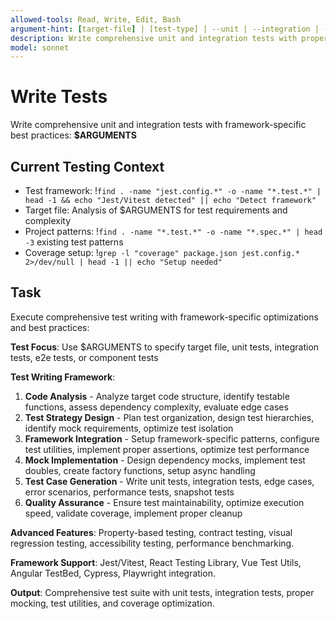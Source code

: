 ```yaml
---
allowed-tools: Read, Write, Edit, Bash
argument-hint: [target-file] | [test-type] | --unit | --integration | --e2e | --component
description: Write comprehensive unit and integration tests with proper mocking and coverage
model: sonnet
---
```


# Write Tests

Write comprehensive unit and integration tests with framework-specific best practices: **$ARGUMENTS**

## Current Testing Context

- Test framework: !`find . -name "jest.config.*" -o -name "*.test.*" | head -1 && echo "Jest/Vitest detected" || echo "Detect framework"`
- Target file: Analysis of $ARGUMENTS for test requirements and complexity
- Project patterns: !`find . -name "*.test.*" -o -name "*.spec.*" | head -3` existing test patterns
- Coverage setup: !`grep -l "coverage" package.json jest.config.* 2>/dev/null | head -1 || echo "Setup needed"`

## Task

Execute comprehensive test writing with framework-specific optimizations and best practices:

**Test Focus**: Use $ARGUMENTS to specify target file, unit tests, integration tests, e2e tests, or component tests

**Test Writing Framework**:

1. **Code Analysis** - Analyze target code structure, identify testable functions, assess dependency complexity, evaluate edge cases
2. **Test Strategy Design** - Plan test organization, design test hierarchies, identify mock requirements, optimize test isolation
3. **Framework Integration** - Setup framework-specific patterns, configure test utilities, implement proper assertions, optimize test performance
4. **Mock Implementation** - Design dependency mocks, implement test doubles, create factory functions, setup async handling
5. **Test Case Generation** - Write unit tests, integration tests, edge cases, error scenarios, performance tests, snapshot tests
6. **Quality Assurance** - Ensure test maintainability, optimize execution speed, validate coverage, implement proper cleanup

**Advanced Features**: Property-based testing, contract testing, visual regression testing, accessibility testing, performance benchmarking.

**Framework Support**: Jest/Vitest, React Testing Library, Vue Test Utils, Angular TestBed, Cypress, Playwright integration.

**Output**: Comprehensive test suite with unit tests, integration tests, proper mocking, test utilities, and coverage optimization.
